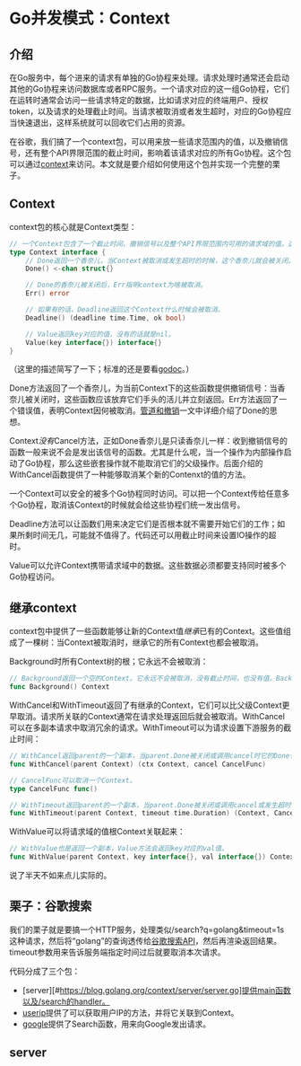 # Go并发模式：Context

## 介绍

在Go服务中，每个进来的请求有单独的Go协程来处理。请求处理时通常还会启动其他的Go协程来访问数据库或者RPC服务。一个请求对应的这一组Go协程，它们在运转时通常会访问一些请求特定的数据，比如请求对应的终端用户、授权token，以及请求的处理截止时间。当请求被取消或者发生超时，对应的Go协程应当快速退出，这样系统就可以回收它们占用的资源。

在谷歌，我们搞了一个context包，可以用来放一些请求范围内的值，以及撤销信号，还有整个API界限范围的截止时间，影响着该请求对应的所有Go协程。这个包可以通过[context](#https://golang.org/pkg/context)来访问。本文就是要介绍如何使用这个包并实现一个完整的栗子。

## Context

context包的核心就是Context类型：

```go
// 一个Context包含了一个截止时间、撤销信号以及整个API界限范围内可用的请求域的值。这里面的方法都是可以被多个Go协程同时访问的。
type Context interface {
    // Done返回一个香奈儿，当Context被取消或发生超时的时候，这个香奈儿就会被关闭。
    Done() <-chan struct{}

    // Done的香奈儿被关闭后，Err指明context为啥被取消。
    Err() error

    // 如果有的话，Deadline返回这个Context什么时候会被取消。
    Deadline() (deadline time.Time, ok bool)

    // Value返回key对应的值，没有的话就是nil。
    Value(key interface{}) interface{}
}
```

（这里的描述简写了一下；标准的还是要看[godoc](#https://golang.org/pkg/context)。）

Done方法返回了一个香奈儿，为当前Context下的这些函数提供撤销信号：当香奈儿被关闭时，这些函数应该放弃它们手头的活儿并立刻返回。Err方法返回了一个错误值，表明Context因何被取消。[管道和撤销](#Go并发模式：管道和撤销.md)一文中详细介绍了Done的思想。

Context*没有*Cancel方法，正如Done香奈儿是只读香奈儿一样：收到撤销信号的函数一般来说不会是发出该信号的函数。尤其是什么呢，当一个操作为内部操作启动了Go协程，那么这些嵌套操作就不能取消它们的父级操作。后面介绍的WithCancel函数提供了一种能够取消某个新的Contenxt的值的方法。

一个Context可以安全的被多个Go协程同时访问。可以把一个Context传给任意多个Go协程，取消该Context的时候就会给这些协程们统一发出信号。

Deadline方法可以让函数们用来决定它们是否根本就不需要开始它们的工作；如果所剩时间无几，可能就不值得了。代码还可以用截止时间来设置IO操作的超时。

Value可以允许Context携带请求域中的数据。这些数据必须都要支持同时被多个Go协程访问。

## 继承context

context包中提供了一些函数能够让新的Context值*继承*已有的Context。这些值组成了一棵树：当Context被取消时，继承它的所有Context也都会被取消。

Background时所有Context树的根；它永远不会被取消：

```go
// Background返回一个空的Context。它永远不会被取消，没有截止时间，也没有值。Background一般用在main、init、以及测试中，作为所有请求的顶层Context。
func Background() Context
```

WithCancel和WithTimeout返回了有继承的Context，它们可以比父级Context更早取消。请求所关联的Context通常在请求处理返回后就会被取消。WithCancel可以在多副本请求中取消冗余的请求。WithTimeout可以为请求设置下游服务的截止时间：

```go
// WithCancel返回parent的一个副本，当parent.Done被关闭或调用cancel时它的Done也会被关闭
func WithCancel(parent Context) (ctx Context, cancel CancelFunc)

// CancelFunc可以取消一个Context。
type CancelFunc func()

// WithTimeout返回parent的一个副本，当parent.Done被关闭或调用cancel或发生超时，它的Done也会被关闭。如果设置了timeout，新Context的截止时间从当前时间加timeout，和父级截止时间二者中选择最近的那个时间。如果计时器仍在工作，cancel函数会释放它的资源。
func WithTimeout(parent Context, timeout time.Duration) (Context, CancelFunc)
```

WithValue可以将请求域的值根Context关联起来：

```go
// WithValue也是返回一个副本，Value方法会返回key对应的val值。
func WithValue(parent Context, key interface{}, val interface{}) Context
```

说了半天不如来点儿实际的。

## 栗子：谷歌搜索

我们的栗子就是要搞一个HTTP服务，处理类似/search?q=golang&timeout=1s这种请求，然后将“golang”的查询透传给[谷歌搜索API](#https://developers.google.com/web-search/docs/)，然后再渲染返回结果。timeout参数用来告诉服务端指定时间过后就要取消本次请求。

代码分成了三个包：

- [server][#https://blog.golang.org/context/server/server.go]提供main函数以及/search的handler。
- [userip](#https://blog.golang.org/context/userip/userip.go)提供了可以获取用户IP的方法，并将它关联到Context。
- [google](#https://blog.golang.org/context/google/google.go)提供了Search函数，用来向Google发出请求。

## server

